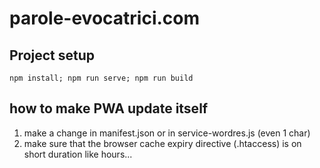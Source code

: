 # parole-evocatrici.com

## Project setup
```
npm install; npm run serve; npm run build
```

## how to make PWA update itself
1. make a change in manifest.json or in service-wordres.js (even 1 char)
2. make sure that the browser cache expiry directive (.htaccess) is on short duration like hours...